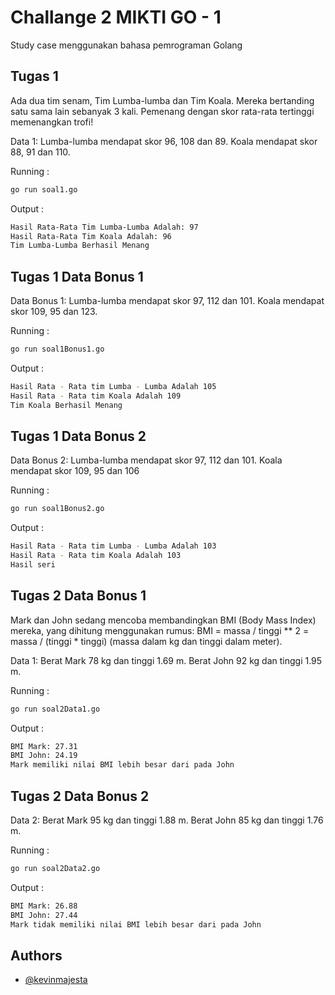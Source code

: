 
# Challange 2 MIKTI GO - 1 

Study case menggunakan bahasa pemrograman Golang


## Tugas 1
Ada dua tim senam, Tim Lumba-lumba dan Tim Koala. Mereka bertanding satu sama lain sebanyak 3 kali. Pemenang dengan skor rata-rata tertinggi memenangkan trofi!

Data 1: Lumba-lumba mendapat skor 96, 108 dan 89. Koala mendapat skor 88, 91 dan 110.

Running : 

```bash
go run soal1.go 
```

Output :
```bash
Hasil Rata-Rata Tim Lumba-Lumba Adalah: 97
Hasil Rata-Rata Tim Koala Adalah: 96
Tim Lumba-Lumba Berhasil Menang 
```
## Tugas 1 Data Bonus 1

Data Bonus 1: Lumba-lumba mendapat skor 97, 112 dan 101. Koala mendapat skor 109, 95 dan 123.

Running : 

```bash
go run soal1Bonus1.go
```

Output :
```bash
Hasil Rata - Rata tim Lumba - Lumba Adalah 105
Hasil Rata - Rata tim Koala Adalah 109
Tim Koala Berhasil Menang
```
## Tugas 1 Data Bonus 2

Data Bonus 2: Lumba-lumba mendapat skor 97, 112 dan 101. Koala mendapat skor 109, 95 dan 106

Running : 

```bash
go run soal1Bonus2.go
```

Output :
```bash
Hasil Rata - Rata tim Lumba - Lumba Adalah 103
Hasil Rata - Rata tim Koala Adalah 103
Hasil seri
```
## Tugas 2 Data Bonus 1
Mark dan John sedang mencoba membandingkan BMI (Body Mass Index) mereka, yang dihitung menggunakan rumus: BMI = massa / tinggi ** 2 = massa / (tinggi * tinggi) (massa dalam kg dan tinggi dalam meter).

Data 1: Berat Mark 78 kg dan tinggi 1.69 m. Berat John 92 kg dan tinggi 1.95 m.

Running : 

```bash
go run soal2Data1.go 
```

Output :
```bash
BMI Mark: 27.31
BMI John: 24.19
Mark memiliki nilai BMI lebih besar dari pada John
```
## Tugas 2 Data Bonus 2

Data 2: Berat Mark 95 kg dan tinggi 1.88 m. Berat John 85 kg dan tinggi 1.76 m.

Running : 

```bash
go run soal2Data2.go
```

Output :
```bash
BMI Mark: 26.88
BMI John: 27.44
Mark tidak memiliki nilai BMI lebih besar dari pada John
```

## Authors

- [@kevinmajesta](https://github.com/Kevinmajesta)

